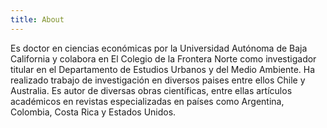 ```yaml
---
title: About
---
```


Es doctor en ciencias económicas por la Universidad Autónoma de Baja California y colabora en El Colegio de la Frontera Norte como investigador titular en el Departamento de Estudios Urbanos y del Medio Ambiente. Ha realizado trabajo de investigación en diversos paises entre ellos Chile y Australia. Es autor de diversas  obras científicas, entre ellas artículos académicos en revistas especializadas en países como Argentina, Colombia, Costa Rica y Estados Unidos.  